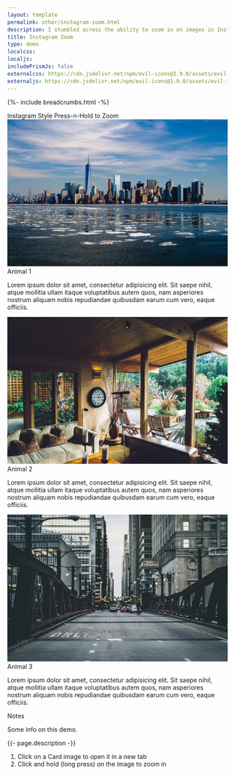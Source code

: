 ```yaml
---
layout: template
permalink: other/instagram-zoom.html
description: I stumbled across the ability to zoom in on images in Instagram the other day ("Hey, would you look at that!"), and thought it'd be fun to recreate it.
title: Instagram Zoom
type: demo
localcss:
localjs:
includePrismJs: false
externalcss: https://cdn.jsdelivr.net/npm/evil-icons@1.9.0/assets/evil-icons.min.css, https://cdnjs.cloudflare.com/ajax/libs/animate.css/3.7.2/animate.min.css
externaljs: https://cdn.jsdelivr.net/npm/evil-icons@1.9.0/assets/evil-icons.min.js
---
```


{%- include breadcrumbs.html -%}

<style>
.modal-body {
	padding: 0;
}

.modal-footer {
	padding: .4rem;
}

.modal {
	-webkit-animation-duration: .3s;
			animation-duration: .3s;
	-webkit-animation-delay: 0s;
			animation-delay: 0s;
}
</style>

<div class="container">
	<span class="h3 d-block">Instagram Style Press-n-Hold to Zoom</span>
	<div class="row mb-3">
		<div class="col-md-4">
			<div class="card">
				<a href="https://raw.githubusercontent.com/peterbenoit/cdn/master/images/horizontal/city/col-12/img%20(34).jpg" target="_blank"><img alt="animal1" class="card-img-top w-100" data-large="https://raw.githubusercontent.com/peterbenoit/cdn/master/images/horizontal/city/col-12/img%20(34).jpg" src="https://raw.githubusercontent.com/peterbenoit/cdn/master/images/horizontal/city/col-4/img%20(34).jpg"></a>
				<div class="card-body">
					<div class="card-title h4">
						Animal 1
					</div>
					<p>Lorem ipsum dolor sit amet, consectetur adipisicing elit. Sit saepe nihil, atque mollitia ullam itaque voluptatibus autem quos, nam asperiores nostrum aliquam nobis repudiandae quibusdam earum cum vero, eaque officiis.</p>
				</div>
			</div>
		</div>
		<div class="col-md-4">
			<div class="card">
				<a href="https://raw.githubusercontent.com/peterbenoit/cdn/master/images/horizontal/city/col-12/img%20(35).jpg" target="_blank"><img alt="animal2" class="card-img-top w-100" data-large="https://raw.githubusercontent.com/peterbenoit/cdn/master/images/horizontal/city/col-12/img%20(35).jpg" src="https://raw.githubusercontent.com/peterbenoit/cdn/master/images/horizontal/city/col-4/img%20(35).jpg"></a>
				<div class="card-body">
					<div class="card-title h4">
						Animal 2
					</div>
					<p>Lorem ipsum dolor sit amet, consectetur adipisicing elit. Sit saepe nihil, atque mollitia ullam itaque voluptatibus autem quos, nam asperiores nostrum aliquam nobis repudiandae quibusdam earum cum vero, eaque officiis.</p>
				</div>
			</div>
		</div>
		<div class="col-md-4">
			<div class="card">
				<a href="https://raw.githubusercontent.com/peterbenoit/cdn/master/images/horizontal/city/col-12/img%20(36).jpg" target="_blank"><img alt="animal3" class="card-img-top w-100" data-large="https://raw.githubusercontent.com/peterbenoit/cdn/master/images/horizontal/city/col-12/img%20(36).jpg" src="https://raw.githubusercontent.com/peterbenoit/cdn/master/images/horizontal/city/col-4/img%20(36).jpg"></a>
				<div class="card-body">
					<div class="card-title h4">
						Animal 3
					</div>
					<p>Lorem ipsum dolor sit amet, consectetur adipisicing elit. Sit saepe nihil, atque mollitia ullam itaque voluptatibus autem quos, nam asperiores nostrum aliquam nobis repudiandae quibusdam earum cum vero, eaque officiis.</p>
				</div>
			</div>
		</div>
	</div>
</div>

<script>
    window.addEventListener( 'DOMContentLoaded', function() {
        ( function( $ ) {

			$( '.card-img-top' ).each( function( i ) {
				var id = ''
					large = $( this ).data( 'large' );

				if( !this.id ) {
					$( this ).attr( 'id', 'cit_' + i );
				}

				if( 'undefined' !== typeof large ) {
					var modal = '<div class="modal animated zoomIn" id="modal_'+i+'" role="dialog" tabindex="-1">' +
						'<div class="modal-dialog modal-fullscreen modal-dialog-centered" role="document"><div class="modal-content">' +
						'<div class="modal-body"><img src="'+large+'" alt="animal'+i+'" class="w-100" /></div>' +
						'<div class="modal-footer bg-gray-d2"><div data-icon="ei-comment"></div><div data-icon="ei-heart"></div>' +
						'<div data-icon="ei-share-google"></div></div></div></div></div>';

					$( 'body' ).append( modal );
				}
			} );

			var clickStart = ( ( document.ontouchstart !== null ) ? 'mousedown' : 'touchstart' ),
				clickEnd = ( ( document.ontouchstart !== null ) ? 'mouseup' : 'touchend' );

			var dt;
			$( '.card-img-top, .modal' ).on( clickEnd, function( e ) {
				clearTimeout( dt );
				if( 'icon' === e.target.classList[0] ) {
					if( 'icon--ei-comment' === e.target.classList[1] ) {
						alert( 'comment' );
					} else if( 'icon--ei-heart' === e.target.classList[1] ) {
						alert( 'like' );
					} else if( 'icon--ei-share-google' === e.target.classList[1] ) {
						alert( 'share' );
					}
				}
				$( '.modal' ).modal( 'hide' );
				return false;
			} ).on( clickStart, function( e ) {
				e.preventDefault();
				e.stopPropagation();
				var t = $( this ),
					id = '#modal_' + t[0].id.split( '_' )[1];

				dt = window.setTimeout( function() {
					$( id ).modal( 'show' );
				}, 500 );
				return false;
			} );

        } )( jQuery );
    } );
</script>


<div aria-multiselectable="true" class="accordion indicator-plus accordion-white mb-3 mt-3" id="accordion-4" role="tabpanel">
	<div class="card">
		<div aria-expanded="false" class="card-header collapsed" data-target="#accordion-4-collapse-3" data-toggle="collapse" id="accordion-4-card-3" role="tab">
			<a class="card-title" data-controls="accordion-4-collapse-3">Notes</a>
		</div>
		<div aria-labelledby="accordion-4-card-3" class="collapse show" id="accordion-4-collapse-3" role="tabpanel">
			<div class="card-body">
				<p>Some info on this demo.</p>
				<p>{{- page.description -}}</p>
				<ol>
					<li>Click on a Card image to open it in a new tab</li>
					<li>Click and hold (long press) on the image to zoom in</li>
				</ol>
			</div>
		</div>
	</div>
</div>
